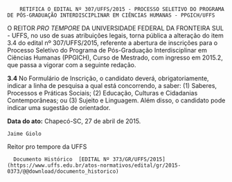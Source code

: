         RETIFICA O EDITAL Nº 307/UFFS/2015 - PROCESSO SELETIVO DO PROGRAMA DE PÓS-GRADUAÇÃO INTERDISCIPLINAR EM CIÊNCIAS HUMANAS - PPGICH/UFFS  

O REITOR *PRO TEMPORE* DA UNIVERSIDADE FEDERAL DA FRONTEIRA SUL - UFFS, no uso de suas atribuições legais, torna pública a alteração do item 3.4 do edital nº 307/UFFS/2015, referente a abertura de inscrições para o Processo Seletivo do Programa de Pós-Graduação Interdisciplinar em Ciências Humanas (PPGICH), Curso de Mestrado, com ingresso em 2015.2, que passa a vigorar com a seguinte redação.

 **3.4** No Formulário de Inscrição, o candidato deverá, obrigatoriamente, indicar a linha de pesquisa a qual está concorrendo, a saber: (1) Saberes, Processos e Práticas Sociais; (2) Educação, Culturas e Cidadanias Contemporâneas; ou (3) Sujeito e Linguagem. Além disso, o candidato pode indicar uma sugestão de orientador.

  

   **Data do ato:** Chapecó-SC, 27 de abril de 2015.   
 

    Jaime Giolo   
 Reitor pro tempore da UFFS 

      Documento Histórico  [EDITAL Nº 373/GR/UFFS/2015](https://www.uffs.edu.br/atos-normativos/edital/gr/2015-0373/@@download/documento_historico)     
      